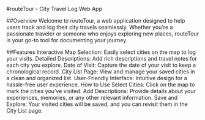 #routeTour - City Travel Log Web App

##Overview
Welcome to routeTour, a web application designed to help users track and log their city travels seamlessly. Whether you're a passionate traveler or someone who enjoys exploring new places, routeTour is your go-to tool for documenting your journey.

##Features
Interactive Map Selection: Easily select cities on the map to log your visits.
Detailed Descriptions: Add rich descriptions and travel notes for each city you explore.
Date of Visit: Capture the date of your visit to keep a chronological record.
City List Page: View and manage your saved cities in a clean and organized list.
User-Friendly Interface: Intuitive design for a hassle-free user experience.
How to Use
Select Cities: Click on the map to mark the cities you've visited.
Add Descriptions: Provide details about your experiences, memories, or any other relevant information.
Save and Explore: Your visited cities will be saved, and you can revisit them in the City List page.
